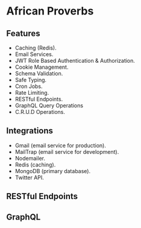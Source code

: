 # African Proverbs

## Features

- Caching (Redis).
- Email Services.
- JWT Role Based Authentication & Authorization.
- Cookie Management.
- Schema Validation.
- Safe Typing.
- Cron Jobs.
- Rate Limiting.
- RESTful Endpoints.
- GraphQL Query Operations
- C.R.U.D Operations.

## Integrations

- Gmail (email service for production).
- MailTrap (email service for development).
- Nodemailer.
- Redis (caching).
- MongoDB (primary database).
- Twitter API.

## RESTful Endpoints

## GraphQL
